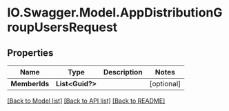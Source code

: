 # IO.Swagger.Model.AppDistributionGroupUsersRequest
## Properties

Name | Type | Description | Notes
------------ | ------------- | ------------- | -------------
**MemberIds** | **List&lt;Guid?&gt;** |  | [optional] 

[[Back to Model list]](../README.md#documentation-for-models) [[Back to API list]](../README.md#documentation-for-api-endpoints) [[Back to README]](../README.md)


